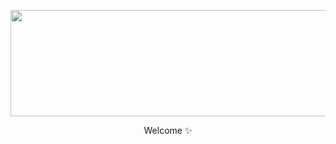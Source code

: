 <p align="center">
<img width='700px' height='170px' src="https://media.giphy.com/media/j9UUUwiUtjtYj8a2Bs/giphy.gif?cid=790b7611c54f240cc61cfdcad690302d9408f3dc9ea070fa&rid=giphy.gif&ct=g" 
 </p> 


<p align="center">   Welcome ✨  </p></strong>
<br>



<!--


---

<p align="center"> Open, inventive, excited, creator. Welcome ✨  </p></strong>


<strong>💻 Technical Skills: </strong>

▶︎ Proficient: JavaScript, Express, HTML, CSS, Sequelize, React, Redux <br/>
▶︎ Exposure: PostgreSQL, Material UI, TDD (Mocha, Chai, Jasmine), Socket.io <br/>
▶︎ Some Experience: SQL, Heroku, OAuth, Heroku, Travis CI, JQuery <br/>
<br>

<strong>🍦 Soft Skills: </strong>

▶︎ Empathy and communication <br/>
▶︎ Teamwork <br/>
▶︎ Time managment <br/>
▶︎ Maintaining an end user focus <br/>

---
<strong> “Nothing in life is to be feared, it is only to be understood. Now is the time to understand more, so that we may fear less.” 🌸 
<em><p> - Marie Curie, Two-Time Nobel Prize Winner </p></em> </strong>
<br>





**kyvycodes/kyvycodes** is a ✨ _special_ ✨ repository because its `README.md` (this file) appears on your GitHub profile.

<strong><p align="center"> Strategic, organized engineer with experience leading high-performing and energetic teams. I am dedicated to fine-tuning my skills through mentorship from more seasoned developers and tirelessly working toward self-improvement by learning all I can on my own. I became an engineer to help shape the global tech landscape and build a bridge between the world I came from and the innovations I believe our future world will require. <br/>

<p align="center"> Open, inventive, excited, diverse, creator. Welcome to my page ✨  </p></strong>


🔭 I’m currently working on
☞ New Portfolio using React, Swiper js and Smooth Scrollbar

🌱 I’m currently learning
☞ Kaboom 

👯 I’m looking to collaborate on
☞ Any games as a side project 

📫 How to reach me 
☞ [Linkedin](https://www.linkedin.com/in/kay-hardeman/)

<br> 
<br>

ideas to add later on:
- 🤔 I’m looking for help with ...
- 💬 Ask me about ...
- ⚡ Fun fact: ... 👋
---
-->
